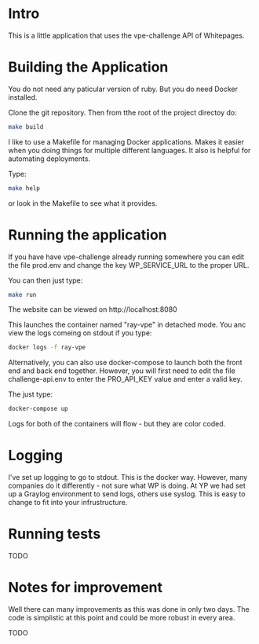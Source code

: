 # Intro

This is a little application that uses the vpe-challenge API of Whitepages.

# Building the Application

You do not need any paticular version of ruby.  But you do need Docker installed.

Clone the git repository.  Then from tthe root of the project directoy do:
```bash
make build
```

I like to use a Makefile for managing Docker applications.  Makes it easier when
you doing things for multiple different languages.  It also is helpful for 
automating deployments.

Type:
```bash
make help
```
or look in the Makefile to see what it provides.

# Running the application

If you have have vpe-challenge already running somewhere you can edit the file
prod.env and change the key WP_SERVICE_URL to the proper URL.

You can then just type:
```bash
make run
```
The website can be viewed on http://localhost:8080

This launches the container named "ray-vpe" in detached mode.
You anc view the logs comeing on stdout if you type:
```bash
docker logs -f ray-vpe
```

Alternatively, you can also use docker-compose to launch both the front end
and back end together.  However, you will first need to edit the file
challenge-api.env to enter the PRO_API_KEY value and enter a valid key.

The just type:
```bash
docker-compose up
```
Logs for both of the containers will flow - but they are color coded.

# Logging

I've set up logging to go to stdout.  This is the docker way.  However,
many companies do it differently - not sure what WP is doing.  At YP we
had set up a Graylog environment to send logs, others use syslog.  This is
easy to change to fit into your infrustructure.

# Running tests

TODO

# Notes for improvement

Well there can many improvements as this was done in only two days.
The code is simplistic at this point and could be more robust in every area.

TODO
